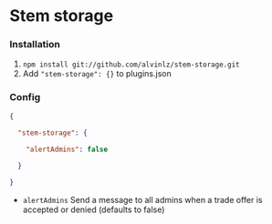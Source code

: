 Stem storage
===================

### Installation

1. `npm install git://github.com/alvinlz/stem-storage.git`
2. Add `"stem-storage": {}` to plugins.json

### Config

```json
{

  "stem-storage": {
    
    "alertAdmins": false

  }

}

```

- `alertAdmins` Send a message to all admins when a trade offer is accepted or denied (defaults to false)